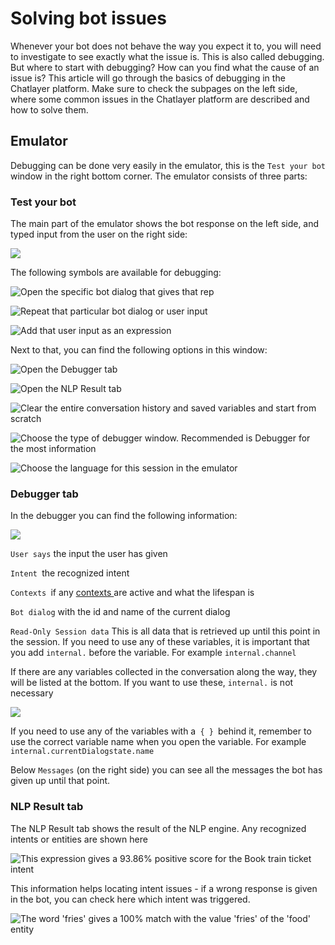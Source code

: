 # Solving bot issues

Whenever your bot does not behave the way you expect it to, you will need to investigate to see exactly what the issue is. This is also called debugging. But where to start with debugging? How can you find what the cause of an issue is? This article will go through the basics of debugging in the  Chatlayer platform. Make sure to check the subpages on the left side, where some common issues in the Chatlayer platform are described and how to solve them.

## Emulator

Debugging can be done very easily in the emulator, this is the `Test your bot `window in the right bottom corner. The emulator consists of three parts:

### Test your bot

The main part of the emulator shows the bot response on the left side, and typed input from the user on the right side:

![](<../../.gitbook/assets/image (497).png>)

The following symbols are available for debugging:

![Open the specific bot dialog that gives that rep](<../../.gitbook/assets/image (492).png>)

![Repeat that particular bot dialog or user input](<../../.gitbook/assets/image (487).png>)

![Add that user input as an expression](<../../.gitbook/assets/image (493).png>)



Next to that, you can find the following options in this window:

![Open the Debugger tab](<../../.gitbook/assets/image (507).png>)

![Open the NLP Result tab](<../../.gitbook/assets/image (491).png>)

![Clear the entire conversation history and saved variables and start from scratch](<../../.gitbook/assets/image (504).png>)

![Choose the type of debugger window. Recommended is Debugger for the most information ](<../../.gitbook/assets/image (508).png>)

![Choose the language for this session in the emulator ](<../../.gitbook/assets/image (489).png>)

### Debugger tab

In the debugger you can find the following information:

![](<../../.gitbook/assets/image (502).png>)

`User says` the input the user has given

`Intent `the recognized intent

`Contexts `if any [contexts ](https://docs.chatlayer.ai/understanding-users/using-context)are active and what the lifespan is

`Bot dialog` with the id and name of the current dialog

`Read-Only Session data` This is all data that is retrieved up until this point in the session. If you need to use any of these variables, it is important that you add `internal.` before the variable. For example `internal.channel`

If there are any variables collected in the conversation along the way, they will be listed at the bottom. If you want to use these, `internal.` is not necessary

![](<../../.gitbook/assets/image (509).png>)

If you need to use any of the variables with a`  { }  `behind it, remember to use the correct variable name when you open the variable. For example` internal.currentDialogstate.name`

Below `Messages` (on the right side) you can see all the messages the bot has given up until that point.

### NLP Result tab

The NLP Result tab shows the result of the NLP engine. Any recognized intents or entities are shown here

![This expression gives a 93.86% positive score for the Book train ticket intent ](<../../.gitbook/assets/image (498).png>)

This information helps locating intent issues - if a wrong response is given in the bot, you can check here which intent was triggered.

![The word 'fries' gives a 100% match with the value 'fries' of the 'food' entity ](<../../.gitbook/assets/image (506).png>)
